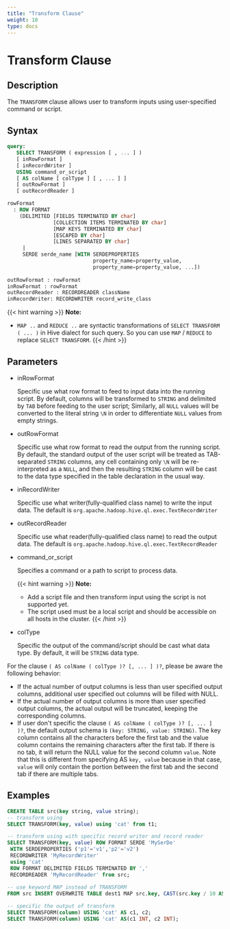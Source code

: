 ```yaml
---
title: "Transform Clause"
weight: 10
type: docs
---
```

<!--
Licensed to the Apache Software Foundation (ASF) under one
or more contributor license agreements.  See the NOTICE file
distributed with this work for additional information
regarding copyright ownership.  The ASF licenses this file
to you under the Apache License, Version 2.0 (the
"License"); you may not use this file except in compliance
with the License.  You may obtain a copy of the License at
  http://www.apache.org/licenses/LICENSE-2.0
Unless required by applicable law or agreed to in writing,
software distributed under the License is distributed on an
"AS IS" BASIS, WITHOUT WARRANTIES OR CONDITIONS OF ANY
KIND, either express or implied.  See the License for the
specific language governing permissions and limitations
under the License.
-->

# Transform Clause

## Description

The `TRANSFORM` clause allows user to transform inputs using user-specified command or script.

## Syntax

```sql
query:
   SELECT TRANSFORM ( expression [ , ... ] )
   [ inRowFormat ]
   [ inRecordWriter ]
   USING command_or_script
   [ AS colName [ colType ] [ , ... ] ]
   [ outRowFormat ]
   [ outRecordReader ]

rowFormat
  : ROW FORMAT
    (DELIMITED [FIELDS TERMINATED BY char]
               [COLLECTION ITEMS TERMINATED BY char]
               [MAP KEYS TERMINATED BY char]
               [ESCAPED BY char]
               [LINES SEPARATED BY char]
     |
     SERDE serde_name [WITH SERDEPROPERTIES
                            property_name=property_value,
                            property_name=property_value, ...])
 
outRowFormat : rowFormat
inRowFormat : rowFormat
outRecordReader : RECORDREADER className
inRecordWriter: RECORDWRITER record_write_class
```

{{< hint warning >}}
**Note:**

- `MAP ..` and `REDUCE ..` are syntactic transformations of `SELECT TRANSFORM ( ... )` in Hive dialect for such query.
  So you can use `MAP` / `REDUCE` to replace `SELECT TRANSFORM`.
  {{< /hint >}}

## Parameters

- inRowFormat

  Specific use what row format to feed to input data into the running script.
  By default, columns will be transformed to `STRING` and delimited by `TAB` before feeding to the user script;
  Similarly, all `NULL` values will be converted to the literal string `\N` in order to differentiate `NULL` values from empty strings.

- outRowFormat

  Specific use what row format to read the output from the running script.
  By default, the standard output of the user script will be treated as TAB-separated `STRING` columns,
  any cell containing only `\N` will be re-interpreted as a `NULL`,
  and then the resulting `STRING` column will be cast to the data type specified in the table declaration in the usual way.

- inRecordWriter

  Specific use what writer(fully-qualified class name) to write the input data. The default is `org.apache.hadoop.hive.ql.exec.TextRecordWriter`

- outRecordReader

  Specific use what reader(fully-qualified class name) to read the output data. The default is `org.apache.hadoop.hive.ql.exec.TextRecordReader`

- command_or_script

  Specifies a command or a path to script to process data.

  {{< hint warning >}}
  **Note:**

  - Add a script file and then transform input using the script is not supported yet.
  - The script used must be a local script and should be accessible on all hosts in the cluster. 
  {{< /hint >}}

- colType

  Specific the output of the command/script should be cast what data type. By default, it will be `STRING` data type.


For the clause `( AS colName ( colType )? [, ... ] )?`, please be aware the following behavior:
- If the actual number of output columns is less than user specified output columns, additional user specified out columns will be filled with NULL.
- If the actual number of output columns is more than user specified output columns, the actual output will be truncated, keeping the corresponding columns.
- If user don't specific the clause `( AS colName ( colType )? [, ... ] )?`, the default output schema is `(key: STRING, value: STRING)`.
  The key column contains all the characters before the first tab and the value column contains the remaining characters after the first tab.
  If there is no tab, it will return the NULL value for the second column `value`.
  Note that this is different from specifying AS `key, value` because in that case, `value` will only contain the portion between the first tab and the second tab if there are multiple tabs.


## Examples

```sql
CREATE TABLE src(key string, value string);
-- transform using
SELECT TRANSFORM(key, value) using 'cat' from t1;

-- transform using with specific record writer and record reader
SELECT TRANSFORM(key, value) ROW FORMAT SERDE 'MySerDe'
 WITH SERDEPROPERTIES ('p1'='v1','p2'='v2')
 RECORDWRITER 'MyRecordWriter'
 using 'cat'
 ROW FORMAT DELIMITED FIELDS TERMINATED BY ','
 RECORDREADER 'MyRecordReader' from src;
 
-- use keyword MAP instead of TRANSFORM
FROM src INSERT OVERWRITE TABLE dest1 MAP src.key, CAST(src.key / 10 AS INT) using 'cat' as (c1, c2);

-- specific the output of transform
SELECT TRANSFORM(column) USING 'cat' AS c1, c2;
SELECT TRANSFORM(column) USING 'cat' AS(c1 INT, c2 INT);
```
